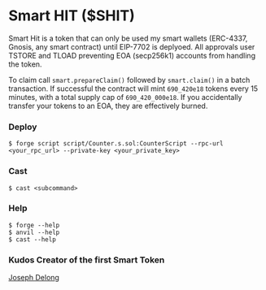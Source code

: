# Smart HIT ($SHIT)

Smart Hit is a token that can only be used my smart wallets (ERC-4337, Gnosis, any smart contract) until EIP-7702 is deplyoed. All approvals user TSTORE and TLOAD preventing EOA (secp256k1) accounts from handling the token.

To claim call `smart.prepareClaim()` followed by `smart.claim()` in a batch transaction. If successful the contract will mint `690_420e18` tokens every 15 minutes, with a total supply cap of `690_420_000e18`. If you accidentally transfer your tokens to an EOA, they are effectively burned.


### Deploy

```shell
$ forge script script/Counter.s.sol:CounterScript --rpc-url <your_rpc_url> --private-key <your_private_key>
```

### Cast

```shell
$ cast <subcommand>
```

### Help

```shell
$ forge --help
$ anvil --help
$ cast --help
```

### Kudos Creator of the first Smart Token 

[Joseph Delong](https://x.com/josephdelong)
